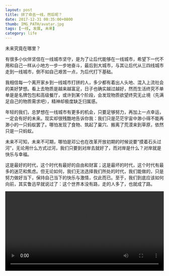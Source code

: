 ```yaml
---
layout: post
title: 拼了命去一线，然后呢？
date: 2017-12-31 00:35:00+0800
thumb: IMG_PATH/avatar.jpg
tags: [一线, 发展, 未来]
category: life
---
```

未来究竟在哪里？

有很多小伙伴坚信在一线城市坚守，是为了让后代能够在一线城市，希望下一代不用和自己一样从小地方一步一步地奋斗，最后到大城市，与其让后代从三四线城市走到一线城市，倒不如自己艰苦一点，为后代打下基础。

我相信每一个离开家乡到一线城市打拼的人，多少都有着出人头地、混入上流社会的美好梦想。看上去物质是越来越富足，日子也确实越过越好，然而生活终究不单单是是名牌包包和高级餐厅，或许到某个阶段，会发现物质欲望终究无止境（先满足自己的物质需求吧），精神却极度缺乏归属感。

年轻的我们，总梦想在一线城市有更多的机会，只要足够努力，再加上一点幸运，一定会有好的未来。现实却很残酷地告诉你我：我们只是茫茫宇宙中渺小得不能再渺小的一只蚂蚁罢了。哪怕发现了食物、筑起了巢穴、搬离了荒漠来到草原，依然只是一只蚂蚁。

未来不可知，未来不可期，哪怕是邓公也在改革开放初期的时候说要“摸着石头过河”，无论用什么方式过河，我们只要到对岸去就好了，而对岸是什么？对岸就是快乐与幸福。

这是最好的时代，这个时代有最好的自由和财富；这是最坏的时代，这个时代有最多的迷茫和焦虑。但无论如何，我们无法选择我们所处的时代，我们能做的，只是努力做好当下，保持自己当下的快乐与激情，仅此而已。至于，我们到底应该如何向前，其实鲁迅早就说过了：这个世界本没有路，走的人多了，也就成了路。

<video width="100%"  src="https://vodkgeyttp8.vod.126.net/cloudmusic/IjAyMCAgMyEgYDEwIDhhMg==/mv/5619601/79bd07d7bd9394871da0c324d53f48dd.mp4?wsSecret=5538a13ddb282124af4df06816419931&wsTime=1535236097" controls loop>Your browser does not support the <code>video</code> element.</video>